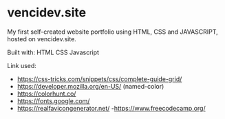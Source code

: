 # vencidev.site
My first self-created website portfolio using HTML, CSS and JAVASCRIPT, hosted on vencidev.site.

Built with:
HTML
CSS
Javascript

Link used:
- https://css-tricks.com/snippets/css/complete-guide-grid/
- https://developer.mozilla.org/en-US/ (named-color)
- https://colorhunt.co/
- https://fonts.google.com/
- https://realfavicongenerator.net/ 
-https://www.freecodecamp.org/
